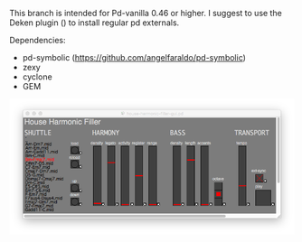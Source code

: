 This branch is intended for Pd-vanilla 0.46 or higher. I suggest to use the Deken plugin () to install regular pd externals.

Dependencies:
- pd-symbolic (https://github.com/angelfaraldo/pd-symbolic)
- zexy
- cyclone
- GEM

!["The graphic interface"](/gui.png?raw=true)
